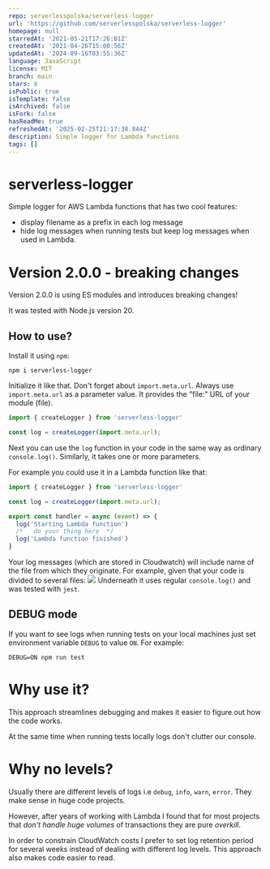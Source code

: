 ```yaml
---
repo: serverlesspolska/serverless-logger
url: 'https://github.com/serverlesspolska/serverless-logger'
homepage: null
starredAt: '2021-05-21T17:26:01Z'
createdAt: '2021-04-26T15:00:56Z'
updatedAt: '2024-09-16T03:55:36Z'
language: JavaScript
license: MIT
branch: main
stars: 8
isPublic: true
isTemplate: false
isArchived: false
isFork: false
hasReadMe: true
refreshedAt: '2025-02-25T21:17:38.844Z'
description: Simple logger for Lambda functions
tags: []
---
```


# serverless-logger
Simple logger for AWS Lambda functions that has two cool features:
* display filename as a prefix in each log message
* hide log messages when running tests but keep log messages when used in Lambda.

# Version 2.0.0 - breaking changes
Version 2.0.0 is using ES modules and introduces breaking changes!

It was tested with Node.js version 20.
## How to use?
Install it using `npm`:
```
npm i serverless-logger
```
Initialize it like that. Don't forget about `import.meta.url`. Always use `import.meta.url` as a parameter value. It provides the "file:" URL of your module (file).
```JavaScript
import { createLogger } from 'serverless-logger'

const log = createLogger(import.meta.url);
```
Next you can use the `log` function in your code in the same way as ordinary `console.log()`. Similarly, it takes one or more parameters.

For example you could use it in a Lambda function like that:
```JavaScript
import { createLogger } from 'serverless-logger'

const log = createLogger(import.meta.url);

export const handler = async (event) => {
  log('Starting Lambda function')
  /*   do your thing here  */
  log('Lambda function finished')
}
```

Your log messages (which are stored in Cloudwatch) will include name of the file from which they originate. For example, given that your code is divided to several files:
![](documentation/logs.png)
Underneath it uses regular `console.log()` and was tested with `jest`.
## DEBUG mode
If you want to see logs when running tests on your local machines just set environment variable `DEBUG` to value `ON`. For example:
```
DEBUG=ON npm run test
```
# Why use it?
This approach streamlines debugging and makes it easier to figure out how the code works.

At the same time when running tests locally logs don't clutter our console.



# Why no levels?
Usually there are different levels of logs i.e `debug`, `info`, `warn`, `error`. They make sense in huge code projects. 

However, after years of working with Lambda I found that for most projects that *don't handle huge volumes* of transactions they are pure *overkill*.

In order to constrain CloudWatch costs I prefer to set log retention period for several weeks instead of dealing with different log levels. This approach also makes code easier to read.

